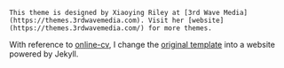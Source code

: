 ```
This theme is designed by Xiaoying Riley at [3rd Wave Media](https://themes.3rdwavemedia.com). Visit her [website](https://themes.3rdwavemedia.com/) for more themes.
```

With reference to [online-cv](https://github.com/sharu725/online-cv), I change the [original template](https://github.com/xriley/DevResume-Theme) into a website powered by Jekyll.
